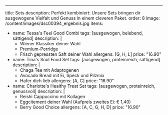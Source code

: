 ---
title: Sets
description: Perfekt kombiniert: Unsere Sets bringen dir ausgewogene Vielfalt und Genuss in einem cleveren Paket.
order: 8
image: /content/images/dsc00394_ergebnis.jpg
items:
  - name: Tessa's Feel Good Combi
    tags: [ausgewogen, belebend, sättigend]
    description: |
      * Wiener Klassiker deiner Wahl
      * Premium-Porridge
      * Frisch gepressten Saft deiner Wahl
    allergens: [G, H, L]
    price: "16.90"
  - name: Tina's Soul Food Set
    tags: [ausgewogen, proteinreich, sättigend]
    description: |
      * Chaga Tee mit Adaptogenen
      * Avocado Bread mit Ei, Speck und Pilzmix
      * Hafer dich lieb
    allergens: [A, C]
    price: "16.90"
  - name: Charlotte's Healthy Treat Set
    tags: [ausgewogen, proteinreich, genussvoll]
    description: |
      * Reishi Cappuccino mit Kollagen
      * Eggcitement deiner Wahl (Aufpreis zweites Ei: € 1,40)
      * Berry Good Choice
    allergens: [A, C, G, H, D]
    price: "16.90"
